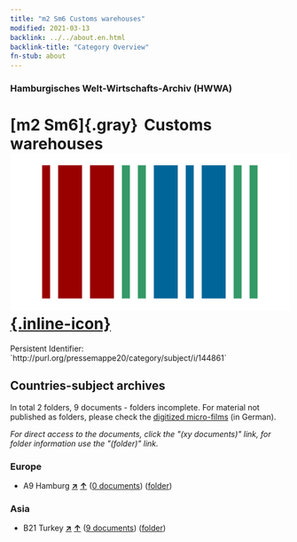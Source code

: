 ```yaml
---
title: "m2 Sm6 Customs warehouses"
modified: 2021-03-13
backlink: ../../about.en.html
backlink-title: "Category Overview"
fn-stub: about
---
```


### Hamburgisches Welt-Wirtschafts-Archiv (HWWA)

# [m2 Sm6]{.gray}&#8201; Customs warehouses &#160; [![Wikidata](/images/Wikidata-logo.svg "Wikidata"){.inline-icon}](http://www.wikidata.org/entity/Q104700315)

<div class="hint">Persistent Identifier: `http://purl.org/pressemappe20/category/subject/i/144861`</div>







## Countries-subject archives





In total 2 folders, 9 documents - folders incomplete.
For material not published as folders, please check the [digitized micro-films](/film/h1_sh.de.html) (in German).

_For direct access to the documents, click the "(xy documents)" link, for folder information use the "(folder)" link._



### Europe

- A9 Hamburg [**&nearr;**](../../../geo/i/140905/about.en.html "Hamburg (all folders)") [**&uarr;**](../../../geo/about.en.html#A9 "Country category system") (<a href="https://pm20.zbw.eu/iiifview/folder/sh/140905,144861" title="about: Hamburg : Customs warehouses" target="_blank">0 documents</a>) ([folder](../../../../folder/sh/1409xx/140905/1448xx/144861/about.en.html))

### Asia

- B21 Turkey [**&nearr;**](../../../geo/i/141111/about.en.html "Turkey (all folders)") [**&uarr;**](../../../geo/about.en.html#B21 "Country category system") (<a href="https://pm20.zbw.eu/iiifview/folder/sh/141111,144861" title="about: Turkey : Customs warehouses" target="_blank">9 documents</a>) ([folder](../../../../folder/sh/1411xx/141111/1448xx/144861/about.en.html))








